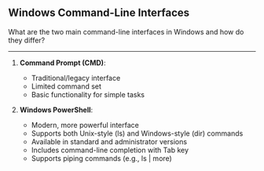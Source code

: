 ## Windows Command-Line Interfaces

What are the two main command-line interfaces in Windows and how do they differ?

---

1. **Command Prompt (CMD)**:
   - Traditional/legacy interface
   - Limited command set
   - Basic functionality for simple tasks

2. **Windows PowerShell**:
   - Modern, more powerful interface
   - Supports both Unix-style (ls) and Windows-style (dir) commands
   - Available in standard and administrator versions
   - Includes command-line completion with Tab key
   - Supports piping commands (e.g., ls | more)

